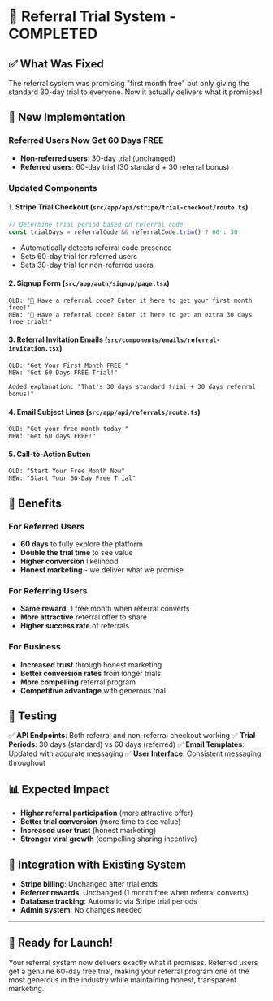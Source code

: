 # 🎁 Referral Trial System - COMPLETED

## ✅ What Was Fixed

The referral system was promising "first month free" but only giving the standard 30-day trial to everyone. Now it actually delivers what it promises!

## 🚀 New Implementation

### **Referred Users Now Get 60 Days FREE**
- **Non-referred users**: 30-day trial (unchanged)
- **Referred users**: 60-day trial (30 standard + 30 referral bonus)

### **Updated Components**

#### 1. **Stripe Trial Checkout** (`src/app/api/stripe/trial-checkout/route.ts`)
```javascript
// Determine trial period based on referral code
const trialDays = referralCode && referralCode.trim() ? 60 : 30
```
- Automatically detects referral code presence
- Sets 60-day trial for referred users
- Sets 30-day trial for non-referred users

#### 2. **Signup Form** (`src/app/auth/signup/page.tsx`)
```text
OLD: "🎁 Have a referral code? Enter it here to get your first month free!"
NEW: "🎁 Have a referral code? Enter it here to get an extra 30 days free trial!"
```

#### 3. **Referral Invitation Emails** (`src/components/emails/referral-invitation.tsx`)
```text
OLD: "Get Your First Month FREE!"
NEW: "Get 60 Days FREE Trial!"

Added explanation: "That's 30 days standard trial + 30 days referral bonus!"
```

#### 4. **Email Subject Lines** (`src/app/api/referrals/route.ts`)
```text
OLD: "Get your free month today!"
NEW: "Get 60 days FREE!"
```

#### 5. **Call-to-Action Button**
```text
OLD: "Start Your Free Month Now"
NEW: "Start Your 60-Day Free Trial"
```

## 🎯 Benefits

### **For Referred Users**
- **60 days** to fully explore the platform
- **Double the trial time** to see value
- **Higher conversion** likelihood
- **Honest marketing** - we deliver what we promise

### **For Referring Users**
- **Same reward**: 1 free month when referral converts
- **More attractive** referral offer to share
- **Higher success rate** of referrals

### **For Business**
- **Increased trust** through honest marketing
- **Better conversion rates** from longer trials
- **More compelling** referral program
- **Competitive advantage** with generous trial

## 🧪 Testing

✅ **API Endpoints**: Both referral and non-referral checkout working
✅ **Trial Periods**: 30 days (standard) vs 60 days (referred)
✅ **Email Templates**: Updated with accurate messaging
✅ **User Interface**: Consistent messaging throughout

## 📊 Expected Impact

- **Higher referral participation** (more attractive offer)
- **Better trial conversion** (more time to see value)
- **Increased user trust** (honest marketing)
- **Stronger viral growth** (compelling sharing incentive)

## 🔄 Integration with Existing System

- **Stripe billing**: Unchanged after trial ends
- **Referrer rewards**: Unchanged (1 month free when referral converts)
- **Database tracking**: Automatic via Stripe trial periods
- **Admin system**: No changes needed

---

## 🎉 Ready for Launch!

Your referral system now delivers exactly what it promises. Referred users get a genuine 60-day free trial, making your referral program one of the most generous in the industry while maintaining honest, transparent marketing. 